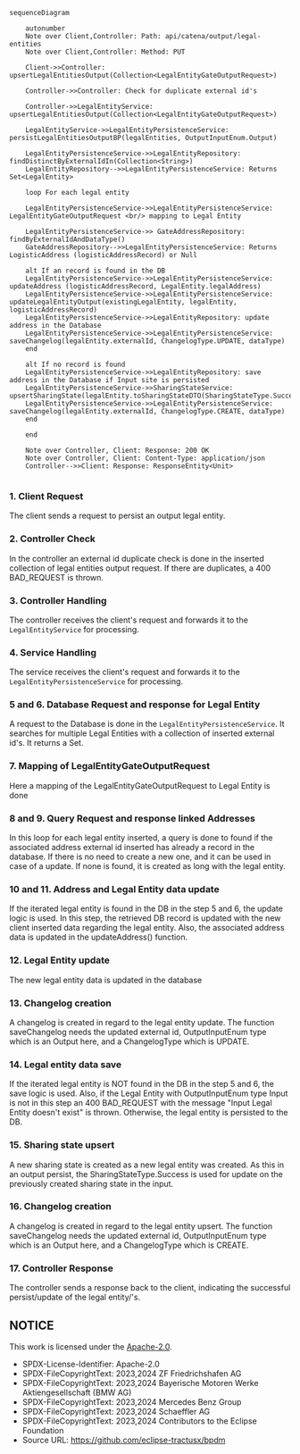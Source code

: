 ````mermaid
sequenceDiagram

    autonumber
    Note over Client,Controller: Path: api/catena/output/legal-entities
    Note over Client,Controller: Method: PUT

    Client->>Controller: upsertLegalEntitiesOutput(Collection<LegalEntityGateOutputRequest>)

    Controller->>Controller: Check for duplicate external id's

    Controller->>LegalEntityService: upsertLegalEntitiesOutput(Collection<LegalEntityGateOutputRequest>)

    LegalEntityService->>LegalEntityPersistenceService: persistLegalEntitiesOutputBP(legalEntities, OutputInputEnum.Output)

    LegalEntityPersistenceService->>LegalEntityRepository: findDistinctByExternalIdIn(Collection<String>) 
    LegalEntityRepository-->>LegalEntityPersistenceService: Returns Set<LegalEntity>

    loop For each legal entity

    LegalEntityPersistenceService->>LegalEntityPersistenceService: LegalEntityGateOutputRequest <br/> mapping to Legal Entity

    LegalEntityPersistenceService->> GateAddressRepository: findByExternalIdAndDataType()
    GateAddressRepository-->>LegalEntityPersistenceService: Returns LogisticAddress (logisticAddressRecord) or Null

    alt If an record is found in the DB
    LegalEntityPersistenceService->>LegalEntityPersistenceService: updateAddress (logisticAddressRecord, LegalEntity.legalAddress)
    LegalEntityPersistenceService->>LegalEntityPersistenceService: updateLegalEntityOutput(existingLegalEntity, legalEntity, logisticAddressRecord)
    LegalEntityPersistenceService->>LegalEntityRepository: update address in the Database
    LegalEntityPersistenceService->>LegalEntityPersistenceService: saveChangelog(legalEntity.externalId, ChangelogType.UPDATE, dataType)
    end

    alt If no record is found
    LegalEntityPersistenceService->>LegalEntityRepository: save address in the Database if Input site is persisted
    LegalEntityPersistenceService->>SharingStateService: upsertSharingState(legalEntity.toSharingStateDTO(SharingStateType.Success))
    LegalEntityPersistenceService->>LegalEntityPersistenceService: saveChangelog(legalEntity.externalId, ChangelogType.CREATE, dataType)
    end

    end

    Note over Controller, Client: Response: 200 OK 
    Note over Controller, Client: Content-Type: application/json
    Controller-->>Client: Response: ResponseEntity<Unit>


````

### 1. Client Request

The client sends a request to persist an output legal entity.

### 2. Controller Check

In the controller an external id duplicate check is done in the inserted collection of legal entities output request. If there are duplicates, a 400 BAD_REQUEST
is thrown.

### 3. Controller Handling

The controller receives the client's request and forwards it to the `LegalEntityService` for processing.

### 4. Service Handling

The service receives the client's request and forwards it to the `LegalEntityPersistenceService` for processing.

### 5 and 6. Database Request and response for Legal Entity

A request to the Database is done in the `LegalEntityPersistenceService`. It searches for multiple Legal Entities with a collection of inserted external id's.
It returns a Set<LegalEntity>.

### 7. Mapping of LegalEntityGateOutputRequest

Here a mapping of the LegalEntityGateOutputRequest to Legal Entity is done

### 8 and 9. Query Request and response linked Addresses

In this loop for each legal entity inserted, a query is done to found if the associated address external id inserted has already a record in the database. If
there is no need to create a new one, and it can be used in case of a update. If none is found, it is created as long with the legal entity.

### 10 and 11. Address and Legal Entity data update

If the iterated legal entity is found in the DB in the step 5 and 6, the update logic is used. In this step, the retrieved DB record is updated with the new
client inserted data regarding the legal entity. Also, the associated address data is updated in the updateAddress() function.

### 12. Legal Entity update

The new legal entity data is updated in the database

### 13. Changelog creation

A changelog is created in regard to the legal entity update. The function saveChangelog needs the updated external id, OutputInputEnum type which is an Output
here, and a ChangelogType which is UPDATE.

### 14. Legal entity data save

If the iterated legal entity is NOT found in the DB in the step 5 and 6, the save logic is used. Also, if the Legal Entity with OutputInputEnum type Input is
not in this step an 400 BAD_REQUEST with the message "Input Legal Entity doesn't exist"
is thrown. Otherwise, the legal entity is persisted to the DB.

### 15. Sharing state upsert

A new sharing state is created as a new legal entity was created. As this in an output persist, the SharingStateType.Success is used for update on the
previously created sharing state in the input.

### 16. Changelog creation

A changelog is created in regard to the legal entity upsert. The function saveChangelog needs the updated external id, OutputInputEnum type which is an Output
here, and a ChangelogType which is CREATE.

### 17. Controller Response

The controller sends a response back to the client, indicating the successful persist/update of the legal entity/'s.

## NOTICE

This work is licensed under the [Apache-2.0](https://www.apache.org/licenses/LICENSE-2.0).

- SPDX-License-Identifier: Apache-2.0
- SPDX-FileCopyrightText: 2023,2024 ZF Friedrichshafen AG
- SPDX-FileCopyrightText: 2023,2024 Bayerische Motoren Werke Aktiengesellschaft (BMW AG)
- SPDX-FileCopyrightText: 2023,2024 Mercedes Benz Group
- SPDX-FileCopyrightText: 2023,2024 Schaeffler AG
- SPDX-FileCopyrightText: 2023,2024 Contributors to the Eclipse Foundation
- Source URL: https://github.com/eclipse-tractusx/bpdm

